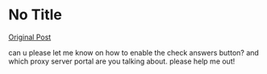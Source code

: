 # No Title

[Original Post](https://discourse.onlinedegree.iitm.ac.in/t/169029/85)

<p>can u please let me know on how to enable the check answers button? and which proxy server portal are you talking about. please help me out!</p>